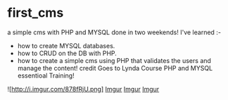 # first_cms
a simple cms with PHP and MYSQL done in two weekends!
I've learned :-
* how to create MYSQL databases.
* how to CRUD on the DB with PHP.
* how to create a simple cms using PHP that validates the users and manage the content!
credit Goes to Lynda Course PHP and MYSQL essentioal Training!

![http://i.imgur.com/878fRjU.png]
[Imgur](http://i.imgur.com/uJN5mf5.png)
[Imgur](http://i.imgur.com/2h9BMOP.png)
[Imgur](http://i.imgur.com/5Xs0yEq.png)
